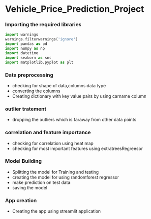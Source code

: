 # Vehicle_Price_Prediction_Project
### Importing the required libraries
```python
import warnings
warnings.filterwarnings('ignore')
import pandas as pd
import numpy as np
import datetime
import seaborn as sns
import matplotlib.pyplot as plt
```
### Data preprocessing
- checking for shape of data,columns data type
- converting the columns
- Creating dictionary with key value pairs by using carname column
### outlier tratement
- dropping the outliers which is faraway from other data points
### correlation and feature importance
- checking for correlation using heat map
- checking for most important features using extratreesRegreesor
### Model Building
- Splitting the model for Training and testing
- creating the model for using randomforest regressor
- make prediction on test data
- saving the model
### App creation
- Creating the app using streamlit application

